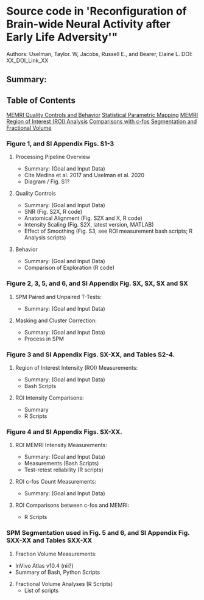 # Source code in 'Reconfiguration of Brain-wide Neural Activity after Early Life Adversity'"

Authors: Uselman, Taylor. W, Jacobs, Russell E., and Bearer, Elaine L.
DOI: XX_DOI_Link_XX

## Summary: 

## Table of Contents
[MEMRI Quality Controls and Behavior](###Figure-1,-and-SI-Appendix-Fig.-1-and-2)
[Statistical Parametric Mapping](###Figure-2,-3,-5,-and-6,-and-SI-Appendix-Fig.-SX,-SX,-SX-and-SX)
[MEMRI Region of Interest (ROI) Analysis](###Figure-3-and-SI-Appendix-Figs.-SX-XX,-and-Tables-S2-4.)
[Comparisons with c-fos](###Figure-4-and-SI-Appendix-Figs.-SX-XX.)
[Segmentation and Fractional Volume](###SPM-Segmentation-used-in-Fig.-5-and-6,-and-SI-Appendix-Fig.-SXX-XX-and-Tables-SXX-XX)

### Figure 1, and SI Appendix Figs. S1-3
1. Processing Pipeline Overview
   - Summary: (Goal and Input Data)
   - Cite Medina et al. 2017 and Uselman et al. 2020
   - Diagram / Fig. S1?

2. Quality Controls
   - Summary: (Goal and Input Data)
   - SNR (Fig. S2X, R code)
   - Anatomical Alignment (Fig. S2X and X, R code)
   - Intensity Scaling (Fig. S2X, latest version, MATLAB)
   - Effect of Smoothing (Fig. S3, see ROI measurement bash scripts; R Analysis scripts)

3. Behavior
   - Summary: (Goal and Input Data)
   - Comparison of Exploration (R code)

### Figure 2, 3, 5, and 6, and SI Appendix Fig. SX, SX, SX and SX
1. SPM Paired and Unpaired T-Tests:
   - Summary: (Goal and Input Data)

2. Masking and Cluster Correction:
   - Summary: (Goal and Input Data)
   - Process in SPM

### Figure 3 and SI Appendix Figs. SX-XX, and Tables S2-4.
1. Region of Interest Intensity (ROI) Measurements:
   - Summary: (Goal and Input Data)
   - Bash Scripts

2. ROI Intensity Comparisons:
   - Summary
   - R Scripts

### Figure 4 and SI Appendix Figs. SX-XX.
1. ROI MEMRI Intensity Measurements:
   - Summary: (Goal and Input Data)
   - Measurements (Bash Scripts)
   - Test-retest reliability (R scripts)
  
2. ROI c-fos Count Measurements:
   - Summary: (Goal and Input Data)

3. ROI Comparisons between c-fos and MEMRI:
   - R Scripts

### SPM Segmentation used in Fig. 5 and 6, and SI Appendix Fig. SXX-XX and Tables SXX-XX 
1. Fraction Volume Measurements:
  - InVivo Atlas v10.4 (nii?)
  - Summary of Bash, Python Scripts

2. Fractional Volume Analyses (R Scripts)
   - List of scripts
